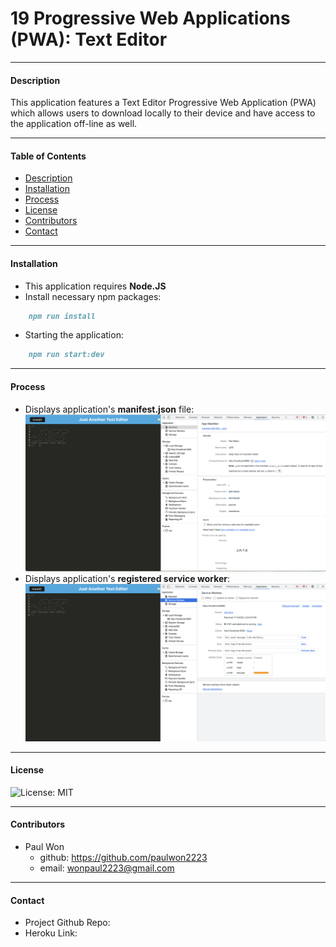 # 19 Progressive Web Applications (PWA): Text Editor
----------------------------
#### Description
This application features a Text Editor Progressive Web Application (PWA) which allows users to download locally to their device and have access to the application off-line as well.

----------------------------
#### Table of Contents
- [Description](#description)
- [Installation](#installation)
- [Process](#process)
- [License](#license)
- [Contributors](#contributors)
- [Contact](#contact)

----------------------------
#### Installation
- This application requires **Node.JS**
- Install necessary npm packages:
```md
    npm run install
```
- Starting the application:
```md
    npm run start:dev
```
----------------------------
#### Process
- Displays application's **manifest.json** file:
![img](./img/manifest.png)
- Displays application's **registered service worker**:
![img](./img/serviceworkerss.png)

----------------------------
#### License
![License: MIT](https://img.shields.io/badge/License-MIT-yellow.svg)

----------------------------
#### Contributors
* Paul Won
    * github: https://github.com/paulwon2223
    * email: wonpaul2223@gmail.com

----------------------------
#### Contact
- Project Github Repo:
- Heroku Link: 